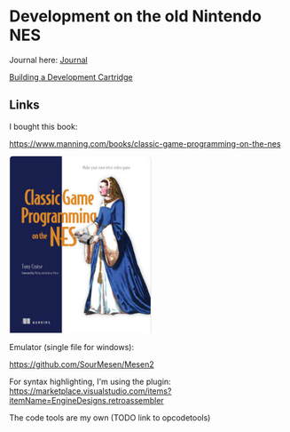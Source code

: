 # Development on the old Nintendo NES

Journal here: [Journal](journal.md)

[Building a Development Cartridge](CARTRIDGE.md)

## Links

I bought this book:

https://www.manning.com/books/classic-game-programming-on-the-nes

![](art/book.jpg)

Emulator (single file for windows):

https://github.com/SourMesen/Mesen2

For syntax highlighting, I'm using the plugin: https://marketplace.visualstudio.com/items?itemName=EngineDesigns.retroassembler

The code tools are my own (TODO link to opcodetools)
